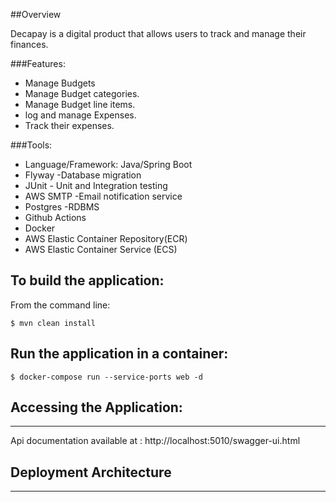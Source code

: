 
##Overview

Decapay is a digital product that allows users to track and manage their finances.

###Features:
- Manage Budgets
- Manage Budget categories.
- Manage Budget line items.
- log and manage Expenses.
- Track their expenses.

###Tools:
- Language/Framework: Java/Spring Boot
- Flyway -Database migration
- JUnit - Unit and Integration testing
- AWS SMTP -Email notification service
- Postgres -RDBMS
- Github Actions
- Docker
- AWS Elastic Container Repository(ECR)
- AWS Elastic Container Service (ECS)



To build the application:
-------------------
From the command line:

	$ mvn clean install

Run the application in a container:
-------------------
	$ docker-compose run --service-ports web -d

## Accessing the Application:
-------------------
Api documentation available at : http://localhost:5010/swagger-ui.html


## Deployment Architecture
-------------------